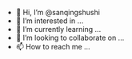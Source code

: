 - 👋 Hi, I’m @sanqingshushi
- 👀 I’m interested in ...
- 🌱 I’m currently learning ...
- 💞️ I’m looking to collaborate on ...
- 📫 How to reach me ...

<!---
sanqingshushi/sanqingshushi is a ✨ special ✨ repository because its `README.md` (this file) appears on your GitHub profile.
You can click the Preview link to take a look at your changes.
--->
